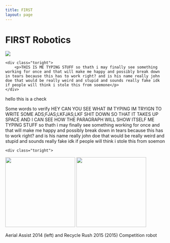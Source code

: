 ```yaml
---
title: FIRST
layout: page
---
```

# FIRST Robotics

<div class="side-by-side">
    <div class="toleft">
        <img class="image" src="https://github.com/susan-z/susan-z.github.io/blob/master/img/robotheader.jpg?raw=true">
    </div>

    <div class="toright">
        <p>THIS IS ME TYPING STUFF so thath i may finally see something working for once and that will make me happy and possibly break down in tears because this has to work right? and is his name really john doe that would be really weird and stupid and sounds really fake idk if people will think i stole this from soemone</p>
    </div>
</div>

<p> hello this is a check </p>

<div class="side-by-side">
    <div class="toleft">
    <p>Some words to verify HEY CAN YOU SEE WHAT IM TYPING IM TRYIGN TO WRITE SOME ADS;FJAS;LKFJAS;LKF SHIT DOWN SO THAT IT TAKES UP SPACE AND I CAN SEE HOW THE PARAGRAPH WILL SHOW ITSELF ME TYPING STUFF so thath i may finally see something working for once and that will make me happy and possibly break down in tears because this has to work right? and is his name really john doe that would be really weird and stupid and sounds really fake idk if people will think i stole this from soemon</p>   
    </div>

    <div class="toright">
<img src="https://github.com/susan-z/susan-z.github.io/blob/master/img/warhawkspic1%20Cropped.jpg?raw=true" width="220"/> <img src="https://github.com/susan-z/susan-z.github.io/blob/master/img/recyclerush.JPG?raw=true" width="220"/><figcaption class="caption">Aerial Assist 2014 (left) and Recycle Rush 2015 (2015) Competition robot </figcaption>
</div>
</div>


